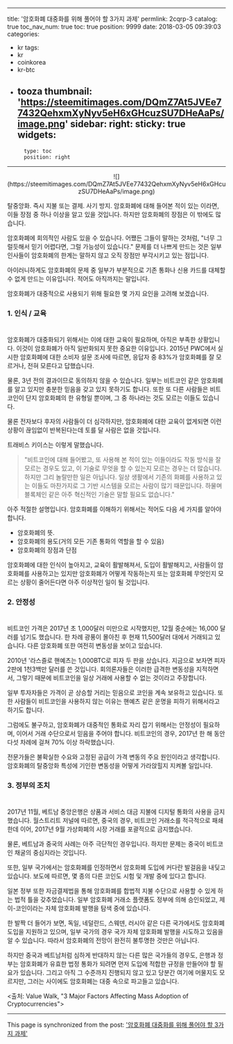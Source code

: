 
---
title: '암호화폐 대중화를 위해 풀어야 할  3가지 과제'
permlink: 2cqrp-3
catalog: true
toc_nav_num: true
toc: true
position: 9999
date: 2018-03-05 09:39:03
categories:
- kr
tags:
- kr
- coinkorea
- kr-btc
- tooza
thumbnail: 'https://steemitimages.com/DQmZ7At5JVEe77432QehxmXyNyv5eH6xGHcuzSU7DHeAaPs/image.png'
sidebar:
    right:
        sticky: true
widgets:
    -
        type: toc
        position: right
---


<center>
![](https://steemitimages.com/DQmZ7At5JVEe77432QehxmXyNyv5eH6xGHcuzSU7DHeAaPs/image.png)
</center>

탈중앙화.  즉시 지불 또는 결제. 사기 방지.  암호화폐에 대해 들어본 적이 있는 이라면, 이들 장점 중 하나 이상을 알고 있을 것입니다.  하지만 암호화폐의 장점은 이 밖에도 많습니다.

암호화폐에 회의적인 사람도 있을 수 있습니다.  어쨌든 그들이 말하는 것처럼, "너무 그럴듯해서 믿기 어렵다면, 그럴 가능성이 있습니다."  문제를 더 나쁘게 만드는 것은 일부 인사들이 암호화폐의 한계는 말하지 않고 오직 장점만 부각시키고 있는 점입니다. 

아이러니하게도 암호화폐의 문제 중 일부가 부분적으로 기존 통화나 신용 카드를 대체할 수 없게 만드는 이유입니다. 적어도 아직까지는 말입니다.

암호화폐가 대중적으로 사용되기 위해 필요한  몇 가지 요인을 고려해 보겠습니다.

### 1. 인식 / 교육
#
암호화폐가 대중화되기 위해서는 이에 대한 교육이 필요하며, 아직은 부족한 상황입니다.  이것이 암호화폐가 아직 일반화되지 못한 중요한 이유입니다.  2015년 PWC에서 실시한 암호화폐에 대한 소비자 설문 조사에 따르면, 응답자 중 83%가 암호화폐를 잘 모르거나, 전혀 모른다고 답했습니다. 

물론, 3년 전의 결과이므로 동의하지 않을 수 있습니다.  일부는 비트코인 같은 암호화폐를 알고 있지만 충분한 믿음을 갖고 있지 못하기도 합니다.  또한 또 다른 사람들은 비트코인이 단지 암호화폐의 한 유형일 뿐이며, 그 중 하나라는 것도 모르는 이들도 있습니다. 

물론 전자보다 후자의 사람들이 더 심각하지만, 암호화폐에 대한 교육이 없게되면 이런 상황이 끊임없이 반복된다는데 토를 달 사람은 없을 것입니다.

트래비스 키이스는 이렇게 말했습니다.

>"비트코인에 대해 들어봤고, 또 사용해 본 적이 있는 이들이라도 작동 방식을 잘 모르는 경우도 있고, 이 기술로 무엇을 할 수 있는지 모르는 경우는 더 많습니다.  하지만 그리 놀랄만한 일은 아닙니다.  일상 생활에서 기존의 화폐를 사용하고 있는 이들도 마찬가지로 그 기반 시스템을 모르는 사람이 많기 때문입니다.  하물며 블록체인 같은 아주 혁신적인 기술은 말할 필요도 없습니다."

아주 적절한 설명입니다.  암호화폐를 이해하기 위해서는 적어도 다음 세 가지를 알아야 합니다. 

- 암호화폐의 뜻.
- 암호화폐의 용도(거의 모든 기존 통화의 역할을 할 수 있음)
- 암호화폐의 장점과 단점

암호화폐에 대한 인식이 높아지고, 교육이 활발해져서, 도입이 활발해지고, 사람들이 암호화폐를 사용하고는 있지만 암호화폐가 어떻게 작동하는지 또는 암호화폐 무엇인지 모르는 상황이 줄어든다면 아주 이상적인 일이 될 것입니다.

### 2. 안정성
#
비트코인 가격은 2017년 초 1,000달러 미만으로 시작했지만, 12월 중순에는 16,000 달러를 넘기도 했습니다.  한 차례 광풍이 몰아친 후 현재  11,500달러 대에서 거래되고 있습니다.  다른 암호화폐 또한 여전히 변동성을 보이고 있습니다. 

2010년 '라스즐로 핸예츠는 1,000BTC로 피자 두 판을 샀습니다.  지금으로 보자면 피자 2판에 1천3백만 달러를 쓴 것입니다.  회의론자들은 이러한 급격한 변동성을 지적하면서, 그렇기 때문에 비트코인을  일상 거래에 사용할 수 없는 것이라고 주장합니다.

일부 투자자들은 가격이 곧 상승할 거리는 믿음으로 코인을 계속 보유하고 있습니다.  또한 사람들이 비트코인을 사용하지 않는 이유는 핸예츠 같은 운명을 피하기 위해서라고 하기도 합니다. 

그럼에도 불구하고, 암호화폐가 대중적인 통화로 자리 잡기 위해서는 안정성이 필요하며, 이어서 거래 수단으로서 믿음을 주어야 합니다.  비트코인의 경우, 2017년 한 해 동안 다섯 차례에 걸쳐 70% 이상 하락했습니다. 

전문가들은 불확실한 수요와 고정된 공급이 가격 변동의 주요 원인이라고 생각합니다. 암호화폐의 탈중앙화 특성에 기인한 변동성을 어떻게 가라앉힐지 지켜볼 일입니다.

### 3. 정부의 조치
#
2017년 11월, 베트남 중앙은행은 상품과 서비스 대금 지불에 디지털 통화의 사용을 금지했습니다.  월스트리트 저널에 따르면, 중국의 경우, 비트코인 거래소를 적극적으로 패쇄한데 이어, 2017년 9월 가상화폐의 시장 거래를 포괄적으로 금지했습니다.

물론, 베트남과 중국의 사례는 아주 극단적인 경우입니다.  하지만 문제는 중국이 비트코인 채굴의 중심지라는 것입니다.

또한, 일부 국가에서는 암호화폐를 인정하면서 암호화폐 도입에 커다란 발걸음을 내딪고 있습니다.  보도에 따르면, 몇 종의 다른 코인도 시험 및 개발 중에 있다고 합니다.

일본 정부 또한 자금결제법을 통해 암호화폐를 합법적 지불 수단으로 사용할 수 있게 하는 법적 틀을 갖추었습니다.  일부 암호화폐 거래소 플랫폼도 정부에 의해 승인되었고, 제이-코인이라는 자체 암호화폐 발행을 탐색 중에 있습니다.

한 발짝 더 들어가 보면, 독일, 네덜란드, 스웨덴, 러시아 같은 다른 국가에서도 암호화폐 도입을 지원하고 있으며, 일부 국가의 경우 국가 자체 암호화폐 발행을 시도하고 있음을 알 수 있습니다.  따라서 암호화폐의 전망이 완전히 불투명한 것만은 아닙니다. 

하지만 중국과 베트남처럼 심하게 반대하지 않는 다른 많은 국가들의 경우도,  은행과 정부는 암호화폐가 유효한 법정 통화가 되려면 먼저 도입에 적합한 규정을 만들어야 할 필요가 있습니다.  그리고 아직 그 수준까지 진행되지 않고 있고 당분간 여기에 머물지도 모르지만, 그러는 사이에도 암호화폐는 대중 속으로 파고들고 있습니다.

<출처: Value Walk, "3 Major Factors Affecting Mass Adoption of Cryptocurrencies">

- - -

This page is synchronized from the post: ['암호화폐 대중화를 위해 풀어야 할  3가지 과제'](https://steemit.com/@pius.pius/2cqrp-3)
